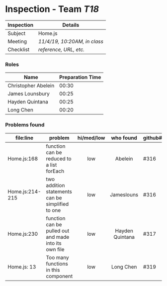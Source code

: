 # Inspection - Team *T18* 
 
| Inspection | Details |
| ----- | ----- |
| Subject | Home.js |
| Meeting | *11/4/19, 10:20AM, in class* |
| Checklist | *reference, URL, etc.* |

### Roles

| Name | Preparation Time |
| ---- | ---- |
| Christopher Abelein | 00:30 |
| James Lounsbury | 00:25 |
| Hayden Quintana | 00:25 |
| Long Chen | 00:20|

### Problems found

| file:line | problem | hi/med/low | who found | github#  |
| --- | --- | :---: | :---: | --- |
| Home.js:168 | function can be reduced to a list forEach | low | Abelein | #316 |
| Home.js:214-215 | two addition statements can be simplified to one | low | Jameslouns | #316 |
| Home.js:230 | function can be pulled out and made into its own file | low | Hayden Quintana | #317 |
| Home.js: 13 | Too many functions in this component | low | Long Chen | #319 |
